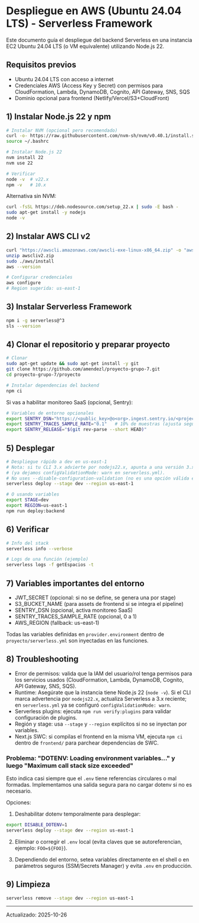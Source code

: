 # Despliegue en AWS (Ubuntu 24.04 LTS) - Serverless Framework

Este documento guía el despliegue del backend Serverless en una instancia EC2 Ubuntu 24.04 LTS (o VM equivalente) utilizando Node.js 22.

## Requisitos previos

- Ubuntu 24.04 LTS con acceso a internet
- Credenciales AWS (Access Key y Secret) con permisos para CloudFormation, Lambda, DynamoDB, Cognito, API Gateway, SNS, SQS
- Dominio opcional para frontend (Netlify/Vercel/S3+CloudFront)

## 1) Instalar Node.js 22 y npm

```bash
# Instalar NVM (opcional pero recomendado)
curl -o- https://raw.githubusercontent.com/nvm-sh/nvm/v0.40.1/install.sh | bash
source ~/.bashrc

# Instalar Node.js 22
nvm install 22
nvm use 22

# Verificar
node -v  # v22.x
npm -v   # 10.x
```

Alternativa sin NVM:
```bash
curl -fsSL https://deb.nodesource.com/setup_22.x | sudo -E bash -
sudo apt-get install -y nodejs
node -v
```

## 2) Instalar AWS CLI v2

```bash
curl "https://awscli.amazonaws.com/awscli-exe-linux-x86_64.zip" -o "awscliv2.zip"
unzip awscliv2.zip
sudo ./aws/install
aws --version

# Configurar credenciales
aws configure
# Region sugerida: us-east-1
```

## 3) Instalar Serverless Framework

```bash
npm i -g serverless@^3
sls --version
```

## 4) Clonar el repositorio y preparar proyecto

```bash
# Clonar
sudo apt-get update && sudo apt-get install -y git
git clone https://github.com/amendezl/proyecto-grupo-7.git
cd proyecto-grupo-7/proyecto

# Instalar dependencias del backend
npm ci
```

Si vas a habilitar monitoreo SaaS (opcional, Sentry):
```bash
# Variables de entorno opcionales
export SENTRY_DSN="https://<public_key>@o<org>.ingest.sentry.io/<project>"
export SENTRY_TRACES_SAMPLE_RATE="0.1"   # 10% de muestras (ajusta según costo)
export SENTRY_RELEASE="$(git rev-parse --short HEAD)"
```

## 5) Desplegar

```bash
# Despliegue rápido a dev en us-east-1
# Nota: si tu CLI 3.x advierte por nodejs22.x, apunta a una versión 3.x reciente
# (ya dejamos configValidationMode: warn en serverless.yml).
# No uses --disable-configuration-validation (no es una opción válida en 3.40).
serverless deploy --stage dev --region us-east-1

# O usando variables
export STAGE=dev
export REGION=us-east-1
npm run deploy:backend
```

## 6) Verificar

```bash
# Info del stack
serverless info --verbose

# Logs de una función (ejemplo)
serverless logs -f getEspacios -t
```

## 7) Variables importantes del entorno

- JWT_SECRET (opcional: si no se define, se genera una por stage)
- S3_BUCKET_NAME (para assets de frontend si se integra el pipeline)
- SENTRY_DSN (opcional, activa monitoreo SaaS)
- SENTRY_TRACES_SAMPLE_RATE (opcional, 0 a 1)
- AWS_REGION (fallback: us-east-1)

Todas las variables definidas en `provider.environment` dentro de `proyecto/serverless.yml` son inyectadas en las funciones.

## 8) Troubleshooting

- Error de permisos: valida que la IAM del usuario/rol tenga permisos para los servicios usados (CloudFormation, Lambda, DynamoDB, Cognito, API Gateway, SNS, SQS).
- Runtime: Asegúrate que la instancia tiene Node.js 22 (`node -v`). Si el CLI marca advertencia por `nodejs22.x`, actualiza Serverless a 3.x reciente; en `serverless.yml` ya se configuró `configValidationMode: warn`.
- Serverless plugins: ejecuta `npm run verify:plugins` para validar configuración de plugins.
- Región y stage: usa `--stage` y `--region` explícitos si no se inyectan por variables.
- Next.js SWC: si compilas el frontend en la misma VM, ejecuta `npm ci` dentro de `frontend/` para parchear dependencias de SWC.

### Problema: "DOTENV: Loading environment variables..." y luego "Maximum call stack size exceeded"

Esto indica casi siempre que el `.env` tiene referencias circulares o mal formadas. Implementamos una salida segura para no cargar dotenv si no es necesario.

Opciones:

1. Deshabilitar dotenv temporalmente para desplegar:
```bash
export DISABLE_DOTENV=1
serverless deploy --stage dev --region us-east-1
```

2. Eliminar o corregir el `.env` local (evita claves que se autoreferencian, ejemplo: `FOO=${FOO}`).

3. Dependiendo del entorno, setea variables directamente en el shell o en parámetros seguros (SSM/Secrets Manager) y evita `.env` en producción.

## 9) Limpieza

```bash
serverless remove --stage dev --region us-east-1
```

---

Actualizado: 2025-10-26